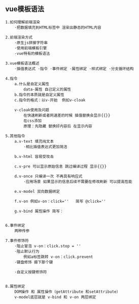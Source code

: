 ## vue模板语法
    1.如何理解前端渲染
        ·把数据填充到HTML标签中 渲染出静态的HTML内容
    
    2.前端渲染方式
        ·原生js拼接字符串
        ·使用前端模板引擎
        ·vue特有的模板语法

    3.vue模板语法概述
        ·插值表达式 ·指令 ·事件绑定 ·属性绑定 ·样式绑定 ·分支循环结构

    4.指令
        a.什么是自定义属性
            data-属性 自己定义的属性
        b.指令的本质就是自定义属性
        c.指令的格式：以v-开始  例如v-cloak

        v-cloak使用及问题
            在快速刷新或者网速差的时候 插值替换会显示{{}}
            在css添加
            原理：先隐藏 替换好内容后 在显示内容

    5.其他指令
        a.v-text 填充纯文本
            ·相比插值表达式更加简洁

        b.v-html 容易受攻击 

        c.v-pre 可以显示原始信息 跳过编译过程 显示{{}}

        d.v-once 只编译一次 不再具有响应式
            ·应用场景 如果显示的信息后续不需要在修改刷新 可以提高性能

        e.v-model 双向数据绑定

        f.v-on 例如v-on：click=''   简写 @click=''

        g.v-bind 属性操作 简写：


    6.事件绑定
        两种传参

    7.事件修饰符
        ·阻止冒泡 v-on：click.stop = ''
        ·阻止默认行为
            例如a标签跳转 v-on：click.prevent
        ·键盘修饰 摁下那个键
        
        ·自定义按键修饰符


    8.属性绑定
        DOM操作 和 属性操作（getAttribute 和setAttribute）
        v-model底层就是 v-bind 和 v-on 两层绑定


